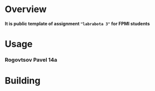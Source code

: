 # Overview

#### It is public template of assignment `"labrabota 3"` for FPMI students

# Usage

### Rogovtsov Pavel 14a

# Building


